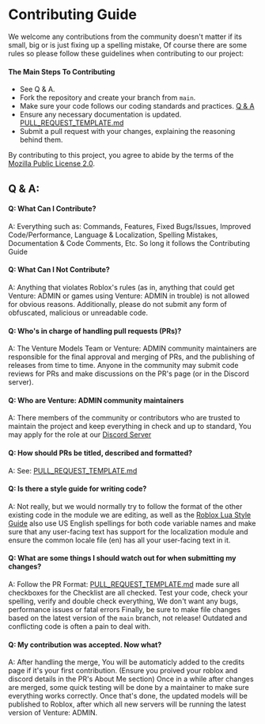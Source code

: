 # Contributing Guide

We welcome any contributions from the community doesn't matter if its small, big or is just fixing up a spelling mistake, Of course there are some rules so please follow these guidelines when contributing to our project:

#### The Main Steps To Contributing
- See Q & A.
- Fork the repository and create your branch from `main`.
- Make sure your code follows our coding standards and practices. [Q & A](https://github.com/Venture-Models/Venture-ADMIN/blob/main/CONTRIBUTING.md#q--a)
- Ensure any necessary documentation is updated. [PULL_REQUEST_TEMPLATE.md](https://github.com/Venture-Models/Venture-ADMIN/blob/main/PULL_REQUEST_TEMPLATE.md)
- Submit a pull request with your changes, explaining the reasoning behind them.

By contributing to this project, you agree to abide by the terms of the [Mozilla Public License 2.0](https://github.com/Venture-Models/Venture-ADMIN/blob/main/LICENSE).

## Q & A:

#### Q: What Can I Contribute?
A: Everything such as: Commands, Features, Fixed Bugs/Issues, Improved Code/Performance, Language & Localization, Spelling Mistakes, Documentation & Code Comments, Etc.
So long it follows the Contributing Guide

#### Q: What Can I __Not__ Contribute?
A: Anything that violates Roblox's rules (as in, anything that could get Venture: ADMIN or games using Venture: ADMIN in trouble) is not allowed for obvious reasons. 
Additionally, please do not submit any form of obfuscated, malicious or unreadable code.

#### Q: Who's in charge of handling pull requests (PRs)?
A: The Venture Models Team or Venture: ADMIN community maintainers are responsible for the final approval and merging of PRs, and the publishing of releases from time to time.
Anyone in the community may submit code reviews for PRs and make discussions on the PR's page (or in the Discord server).

#### Q: Who are Venture: ADMIN community maintainers
A: There members of the community or contributors who are trusted to maintain the project and keep everything in check and up to standard, You may apply for the role at our [Discord Server](https://discord.gg/bBNqx2BjTy)

#### Q: How should PRs be titled, described and formatted?
A: See: [PULL_REQUEST_TEMPLATE.md](https://github.com/Venture-Models/Venture-ADMIN/blob/main/PULL_REQUEST_TEMPLATE.md)

#### Q: Is there a style guide for writing code?
A: Not really, but we would normally try to follow the format of the other existing code in the module we are editing, as well as the [Roblox Lua Style Guide](https://roblox.github.io/lua-style-guide/) 
also use US English spellings for both code variable names and make sure that any user-facing text has support for the localization module and ensure the common locale file (en) has all your user-facing text in it.

#### Q: What are some things I should watch out for when submitting my changes?
A: Follow the PR Format: [PULL_REQUEST_TEMPLATE.md](https://github.com/Venture-Models/Venture-ADMIN/blob/main/PULL_REQUEST_TEMPLATE.md) made sure all checkboxes for the Checklist are all checked.
Test your code, check your spelling, verify and double check everything, We don't want any bugs, performance issues or fatal errors
Finally, be sure to make file changes based on the latest version of the `main` branch, not release! Outdated and conflicting code is often a pain to deal with.

#### Q: My contribution was accepted. Now what?
A: After handling the merge, You will be automaticly added to the credits page if it's your first contribution. (Ensure you proived your roblox and discord details in the PR's About Me section)
Once in a while after changes are merged, some quick testing will be done by a maintainer to make sure everything works correctly. Once that's done, the updated models will be published to Roblox, after which all new servers will be running the latest version of Venture: ADMIN.
